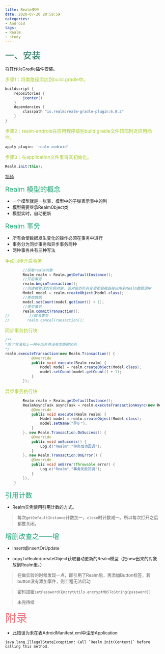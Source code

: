 ```yaml
---
title: Realm使用
date: 2020-07-20 20:59:59
categories:
- Android
tags:
- Realm
- study
---
```

<style>
.title1{
    font-size:36px;
    color:#e7767f;
    /* 桃红 */

}
.title2{
    font-size:29px;
    color:#176f58;
    /* 祖母绿 */
}
.title3{
    font-size:22px;
    color:#21a675;
    /* 石绿 */
}
.title4{
    font-size:15px;
    color:#a8cd34;
    /* 柳绿 */
}
</style>

<div class="title2">一、安装</div>

将其作为Gradle插件安装。
<div class="title4">步骤1：将类路径添加到build.gradle中。</div>

~~~gradle
buildscript {
    repositories {
        jcenter()
    }
    dependencies {
        classpath "io.realm:realm-gradle-plugin:6.0.2"
    }
}
~~~
<div class="title4">步骤2：realm-android在应用程序级别build.gradle文件顶部附近应用插件。</div>

~~~gradle
apply plugin: 'realm-android'
~~~

<div class="title4">步骤3：在application文件里将其初始化。</div>

~~~java
Realm.init(this);
~~~
[视频](https://www.imooc.com/video/19247)

<div class="title3">Realm 模型的概念</div>

+ 一个模型就是一张表，模型中的子弹表示表中的列
+ 模型需要继承RealmObject类
+ 模型实时，自动更新

<div class="title3">Realm 事务</div>

+ 所有会使数据发生变化的操作必须在事务中进行
+ 事务分为同步事务和异步事务两种
+ 两种事务共有三种写法

<div class="title4">手动同步开启事务</div>

~~~java
        //获取realm对象
        Realm realm = Realm.getDefaultInstance();
        //开启事务
        realm.beginTransaction();
        //创建被管理的实例对象，该对象的所有变更都会被直接应用到Realm数据源中
        Model model = realm.createObject(Model.class);
        //更改数据
        model.setCount(model.getCount() + 1);
        //提交事务
        realm.commitTransaction();
//         //取消事务        
//        realm.cancelTransaction();
~~~

<div class="title4">同步事务执行块</div>

~~~java
/**
*除了写法和上一种不同外并没有本质的区别
*/
realm.executeTransaction(new Realm.Transaction() {
            @Override
            public void execute(Realm realm) {
                Model model = realm.createObject(Model.class);
                model.setCount(model.getCount() + 1);
            }
        });
~~~

<div class="title4">异步事务执行块</div>

~~~java
        Realm realm = Realm.getDefaultInstance();
        RealmAsyncTask asyncTask = realm.executeTransactionAsync(new Realm.Transaction() {
            @Override
            public void execute(Realm realm) {
                Model model = realm.createObject(Model.class);
                model.setName("异步");
            }
        }, new Realm.Transaction.OnSuccess() {
            @Override
            public void onSuccess() {
                Log.d("Realm","事务成功回调");
            }
        }, new Realm.Transaction.OnError() {
            @Override
            public void onError(Throwable error) {
                Log.e("Realm","事务失败回调");
            }
        });
    }
~~~
<div class="title3">引用计数</div>

+ Realm实例使用引用计数的方式。
> 每次`getDefaultInstance`计数加一，`close`时计数减一。所以每次打开之后都要关闭。

<div class="title3">增删改查之——增</div>

+ insert或insertOrUpdate

+ copyToRealm/createObject获取自动更新的Realm模型（把new出来的对象放到Realm里。）

>在做实验的时候发现一点，即引用了Realm后，再添加Button标签，若button没有添加事件，则工程无法启动

>密码加密`setPassword(EncrytUtils.encryptMD5ToString(password))`

>未完待续



<div class="title1">附录</div>

+ 此错误为未在表AdroidManifest.xml中注册Application
~~~
java.lang.IllegalStateException: Call `Realm.init(Context)` before calling this method.
~~~